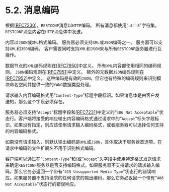 # 5.2. 消息编码

根据[[RFC7230](https://tools.ietf.org/html/rfc7230)]，`RESTCONF`消息以`HTTP`编码。 所有消息都使用“`utf-8`”字符集。 `RESTCONF`消息内容在`HTTP`消息体中发送。

内容以`JSON`或`XML`格式编码。 服务器必须支持`XML`或`JSON`编码之一。 服务器可以支持`XML`和`JSON`编码。 客户需要同时支持`XML`和`JSON`来与所有`RESTCONF`服务器进行互操作。

数据节点的`XML`编码规则在[[RFC7950](https://tools.ietf.org/html/rfc7950)]中定义。 所有`XML`内容都使用相同的编码规则。 `JSON`编码规则在[[RFC7951](https://tools.ietf.org/html/rfc7951)]中定义。 额外的元数据`JSON`编码规则在[[RFC7952](https://tools.ietf.org/html/rfc7952)]中定义。 这种编码是有效的`JSON`，但它也有特殊的编码规则来识别模块命名空间并提供一致的`YANG`数据类型处理。

请求输入内容编码格式用“`Content-Type`”标题字段标识。如果消息体是由客户发送的，那么这个字段必须存在。

服务器必须支持“`Accept`”标题字段和[[RFC7231](https://tools.ietf.org/html/rfc7231)]中定义的“`406 Not Acceptable`”状态行。客户端将接受的响应输出内容编码格式通过请求中的“`Accept`”标头字段标识。如果没有指定，则应该使用请求输入编码格式，或者服务器可以选择任何支持的内容编码格式。

如果没有请求输入，则默认输出编码是`XML`或`JSON`，具体取决于服务器首选项。在请求中编码的文件扩展名不用于识别格式编码。

客户端可以通过在“`Content-Type`”和/或“`Accept`”头字段中使用特定格式发送请求来确定`RESTCONF`服务器是否支持编码格式。如果服务器不支持请求的请求输入编码，那么它务必返回一个带有“`415 Unsupported Media Type`”状态行的错误响应。如果服务器不支持请求的任何请求的输出编码，那么它务必返回一个带有“`406 Not Acceptable`”状态行的错误响应。
